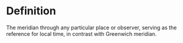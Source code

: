 # Definition

The meridian through any particular place or observer, serving as the
reference for local time, in contrast with Greenwich meridian.
